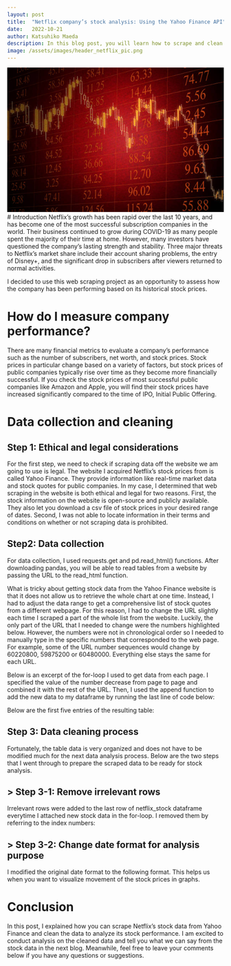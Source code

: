 ```yaml
---
layout: post
title:  "Netflix company’s stock analysis: Using the Yahoo Finance API"
date:   2022-10-21
author: Katsuhiko Maeda
description: In this blog post, you will learn how to scrape and clean stock price data from Yahoo Finance with a quick tutorial. 
image: /assets/images/header_netflix_pic.png
---
```

<img src="https://github.com/Kattsun2525/stat386-projects/raw/main/assets/images/Top_pic_stock.jpg" alt="" style="width:800px;"/>
# Introduction
Netflix’s growth has been rapid over the last 10 years, and has become one of the most successful subscription companies in the world. Their business continued to grow during COVID-19 as many people spent the majority of their time at home. However, many investors have questioned the company’s lasting strength and stability. Three major threats to Netflix’s market share include their account sharing problems, the entry of Disney+, and the significant drop in subscribers after viewers returned to normal activities.
 
I decided to use this web scraping project as an opportunity to assess how the company has been performing based on its historical stock prices.
 
# How do I measure company performance?
There are many financial metrics to evaluate a company’s performance such as the number of subscribers, net worth, and stock prices. Stock prices in particular change based on a variety of factors, but stock prices of public companies typically rise over time as they become more financially successful. If you check the stock prices of most successful public companies like Amazon and Apple, you will find their stock prices have increased significantly compared to the time of IPO, Initial Public Offering.
 
# Data collection and cleaning
## Step 1: Ethical and legal considerations
For the first step, we need to check if scraping data off the website we am going to use is legal. The website I acquired Netflix’s stock prices from is called Yahoo Finance. They provide information like real-time market data and stock quotes for public companies. In my case, I determined that web scraping in the website is both ethical and legal for two reasons. First, the stock information on the website is open-source and publicly available. They also let you download a csv file of stock prices in your desired range of dates. Second, I was not able to locate information in their terms and conditions on whether or not scraping data is prohibited.
 
## Step2: Data collection
For data collection, I used requests.get and pd.read_html() functions. After downloading pandas, you will be able to read tables from a website by passing the URL to the read_html function.


What is tricky about getting stock data from the Yahoo Finance website is that it does not allow us to retrieve the whole chart at one time. Instead, I had to adjust the data range to get a comprehensive list of stock quotes from a different webpage.
For this reason, I had to change the URL slightly each time I scraped a part of the whole list from the website. Luckily, the only part of the URL that I needed to change were the numbers highlighted below. However, the numbers were not in chronological order so I needed to manually type in the specific numbers that corresponded to the web page. For example, some of the URL number sequences would change by 60220800, 59875200 or 60480000. Everything else stays the same for each URL.

Below is an excerpt of the for-loop I used to get data from each page. I specified the value of the number decrease from page to page and combined it with the rest of the URL. Then, I used the append function to add the new data to my dataframe by running the last line of code below:
 
Below are the first five entries of the resulting table:
 
## Step 3: Data cleaning process
Fortunately, the table data is very organized and does not have to be modified much for the next data analysis process. Below are the two steps that I went through to prepare the scraped data to be ready for stock analysis.

## > Step 3-1: Remove irrelevant rows
Irrelevant rows were added to the last row of netflix_stock dataframe everytime I attached new stock data in the for-loop. I removed them by referring to the index numbers:


## > Step 3-2: Change date format for analysis purpose
I modified the original date format to the following format. This helps us when you want to visualize movement of the stock prices in graphs. 


# Conclusion
In this post, I explained how you can scrape Netflix’s stock data from Yahoo Finance and clean the data to analyze its stock performance. I am excited to conduct analysis on the cleaned data and tell you what we can say from the stock data in the next blog. Meanwhile, feel free to leave your comments below if you have any questions or suggestions.
 
 
 

